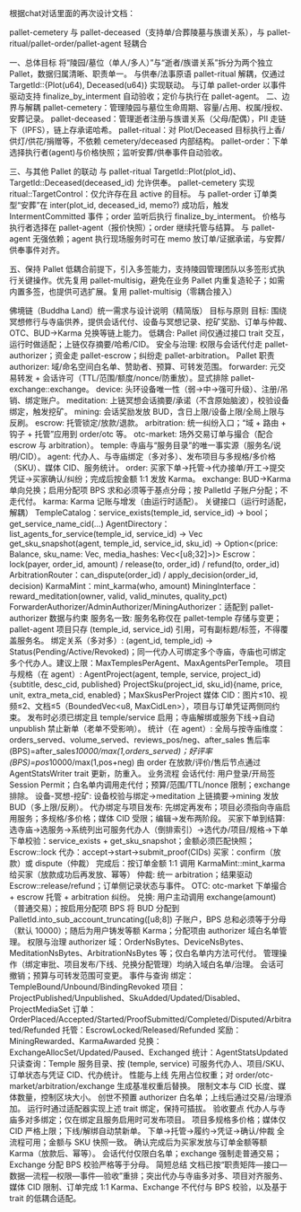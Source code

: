 
根据chat对话里面的再次设计文档：

pallet-cemetery 与 pallet-deceased（支持单/合葬陵墓与族谱关系），与 pallet-ritual/pallet-order/pallet-agent 轻耦合

一、总体目标
将“陵园/墓位（单人/多人）”与“逝者/族谱关系”拆分为两个独立 Pallet，数据归属清晰、职责单一。
与供奉/法事原语 pallet-ritual 解耦，仅通过 TargetId::{Plot(u64), Deceased(u64)} 实现联动。
与订单 pallet-order 以事件驱动支持 finalize_by_interment 自动验收；定价与执行在 pallet-agent。
二、边界与解耦
pallet-cemetery：管理陵园与墓位生命周期、容量/占用、权属/授权、安葬记录。
pallet-deceased：管理逝者注册与族谱关系（父母/配偶），PII 走链下（IPFS），链上存承诺哈希。
pallet-ritual：对 Plot/Deceased 目标执行上香/供灯/供花/捐赠等，不依赖 cemetery/deceased 内部结构。
pallet-order：下单选择执行者(agent)与价格快照；监听安葬/供奉事件自动验收。

三、与其他 Pallet 的联动
与 pallet-ritual
TargetId::Plot(plot_id)、TargetId::Deceased(deceased_id) 允许供奉。
pallet-cemetery 实现 ritual::TargetControl：仅允许存在且 active 的目标。
与 pallet-order
订单类型“安葬”在 inter(plot_id, deceased_id, memo?) 成功后，触发 IntermentCommitted 事件；order 监听后执行 finalize_by_interment。
价格与执行者选择在 pallet-agent（报价快照）；order 继续托管与结算。
与 pallet-agent
无强依赖；agent 执行现场服务时可在 memo 放订单/证据承诺，与安葬/供奉事件对齐。

五、保持 Pallet 低耦合前提下，引入多签能力，支持陵园管理团队以多签形式执行关键操作。优先复用 pallet-multisig，避免在业务 Pallet 内重复造轮子；如需内置多签，也提供可选扩展。复用 pallet-multisig（零耦合接入）


佛境链（Buddha Land）统一需求与设计说明（精简版）
目标与原则
目标: 围绕冥想修行与寺庙供养，提供会话代付、设备与冥想记录、挖矿奖励、订单与仲裁、OTC、BUD→Karma 兑换等链上能力。
低耦合: Pallet 间仅通过接口 trait 交互，运行时做适配；上链仅存摘要/哈希/CID。
安全与治理: 权限与会话代付走 pallet-authorizer；资金走 pallet-escrow；纠纷走 pallet-arbitration。
Pallet 职责
authorizer: 域/命名空间白名单、赞助者、预算、可转发范围。
forwarder: 元交易转发 + 会话许可（TTL/范围/额度/nonce/防重放）。显式排除 pallet-exchange::exchange。
device: 头环设备唯一性（弱→中→强可升级）、注册/吊销、绑定账户。
meditation: 上链冥想会话摘要/承诺（不含原始脑波），校验设备绑定，触发挖矿。
mining: 会话奖励发放 BUD，含日上限/设备上限/全局上限与反刷。
escrow: 托管锁定/放款/退款。
arbitration: 统一纠纷入口；“域 + 路由 + 钩子 + 托管”应用到 order/otc 等。
otc-market: 场外交易订单与撮合（配合 escrow 与 arbitration）。
temple: 寺庙与“服务目录”的唯一事实源（服务名/说明/CID）。
agent: 代办人、与寺庙绑定（多对多）、发布项目与多规格/多价格（SKU）、媒体 CID、服务统计。
order: 买家下单→托管→代办接单/开工→提交凭证→买家确认/纠纷；完成后按金额 1:1 发放 Karma。
exchange: BUD→Karma 单向兑换；启用分配项 BPS 求和必须等于基点分母；按 PalletId 子账户分配；不走代付。
karma: Karma 记账与增发（由运行时适配）。
关键接口（运行时适配，解耦）
TempleCatalog：service_exists(temple_id, service_id) -> bool；get_service_name_cid(...)
AgentDirectory：
list_agents_for_service(temple_id, service_id) -> Vec<AccountId>
get_sku_snapshot(agent, temple_id, service_id, sku_id) -> Option<(price: Balance, sku_name: Vec<u8>, media_hashes: Vec<[u8;32]>)>
Escrow：lock(payer, order_id, amount) / release(to, order_id) / refund(to, order_id)
ArbitrationRouter：can_dispute(order_id) / apply_decision(order_id, decision)
KarmaMint：mint_karma(who, amount)
MiningInterface：reward_meditation(owner, valid, valid_minutes, quality_pct)
ForwarderAuthorizer/AdminAuthorizer/MiningAuthorizer：适配到 pallet-authorizer
数据与约束
服务名一致: 服务名称仅在 pallet-temple 存储与变更；pallet-agent 项目只存 (temple_id, service_id) 引用，可有副标题/标签，不得覆盖服务名。
绑定关系（多对多）: (agent_id, temple_id) -> Status(Pending/Active/Revoked)；同一代办人可绑定多个寺庙，寺庙也可绑定多个代办人。建议上限：MaxTemplesPerAgent、MaxAgentsPerTemple。
项目与规格（在 agent）:
AgentProject(agent, temple, service, project_id){subtitle, desc_cid, published}
ProjectSku(project_id, sku_id){name, price, unit, extra_meta_cid, enabled}；MaxSkusPerProject
媒体 CID：图片≤10、视频≤2、文档≤5（BoundedVec<u8, MaxCidLen>），项目与订单凭证两侧同约束。
发布时必须已绑定且 temple/service 启用；寺庙解绑或服务下线→自动 unpublish 禁止新单（老单不受影响）。
统计（在 agent）:
全局与按寺庙维度：orders_served、volume_served、reviews_pos/neg、after_sales
售后率(BPS)=after_sales*10000/max(1,orders_served)；好评率(BPS)=pos*10000/max(1,pos+neg)
由 order 在放款/评价/售后节点通过 AgentStatsWriter trait 更新，防重入。
业务流程
会话代付: 用户登录/开局签 Session Permit；白名单内调用走代付；预算/范围/TTL/nonce 限制；exchange 排除。
设备-冥想-挖矿: 设备校验与绑定→meditation 上链摘要→mining 发放 BUD（多上限/反刷）。
代办绑定与项目发布: 先绑定再发布；项目必须指向寺庙启用服务；多规格/多价格；媒体 CID 受限；编辑→发布两阶段。
买家下单到结算:
选寺庙→选服务→系统列出可服务代办人（倒排索引）→选代办/项目/规格→下单
下单校验：service_exists + get_sku_snapshot；金额必须匹配快照；Escrow::lock
代办：accept→start→submit_proof(CIDs)
买家：confirm（放款）或 dispute（仲裁）
完成后：按订单金额 1:1 调用 KarmaMint::mint_karma 给买家（放款成功后再发放、幂等）
仲裁: 统一 arbitration；结果驱动 Escrow::release/refund；订单侧记录状态与事件。
OTC: otc-market 下单撮合 + escrow 托管 + arbitration 纠纷。
兑换: 用户主动调用 exchange(amount)（普通交易）；按启用分配项 BPS 将 BUD 分配到 PalletId.into_sub_account_truncating([u8;8]) 子账户，BPS 总和必须等于分母（默认 10000）；随后为用户铸发等额 Karma；分配项由 authorizer 域白名单管理。
权限与治理
authorizer 域：OrderNsBytes、DeviceNsBytes、MeditationNsBytes、ArbitrationNsBytes 等；仅白名单内方法可代付。
管理操作（绑定审批、项目发布/下线、兑换分配管理）均纳入域白名单/治理。
会话可撤销；预算与可转发范围可变更。
事件与查询
绑定：TempleBound/Unbound/BindingRevoked
项目：ProjectPublished/Unpublished、SkuAdded/Updated/Disabled、ProjectMediaSet
订单：OrderPlaced/Accepted/Started/ProofSubmitted/Completed/Disputed/Arbitrated/Refunded
托管：EscrowLocked/Released/Refunded
奖励：MiningRewarded、KarmaAwarded
兑换：ExchangeAllocSet/Updated/Paused、Exchanged
统计：AgentStatsUpdated
只读查询：Temple 服务目录、按 (temple, service) 可服务代办人、项目/SKU、订单状态与凭证 CID、代办统计。
性能与上线
先用占位权重；对 order/otc-market/arbitration/exchange 生成基准权重后替换。
限制文本与 CID 长度、媒体数量，控制区块大小。
创世不预置 authorizer 白名单；上线后通过交易/治理添加。
运行时通过适配器实现上述 trait 绑定，保持可插拔。
验收要点
代办人与寺庙多对多绑定；仅在绑定且服务启用时可发布项目。
项目多规格多价格；媒体仅 CID 严格上限；下线/解绑自动禁新单。
下单→托管→履约→凭证→确认/仲裁 全流程可用；金额与 SKU 快照一致。
确认完成后为买家发放与订单金额等额 Karma（放款后、幂等）。
会话代付仅限白名单；exchange 强制走普通交易；Exchange 分配 BPS 校验严格等于分母。
简短总结
文档已按“职责矩阵—接口—数据—流程—权限—事件—验收”重排；突出代办与寺庙多对多、项目对齐服务、媒体 CID 限制、订单完成 1:1 Karma、Exchange 不代付与 BPS 校验，以及基于 trait 的低耦合适配。